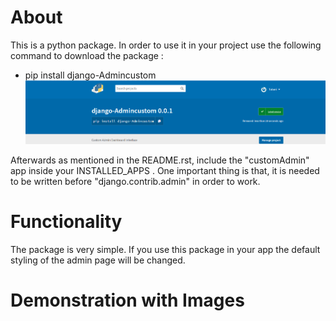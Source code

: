 # About
This is a python package. In order to use it in your project use the following command to download the package :
* pip install django-Admincustom
![](image/django%206.png)

Afterwards as mentioned in the README.rst, include the "customAdmin" app inside your INSTALLED_APPS . One important thing is that, it is needed to be written before "django.contrib.admin" in order to work.

# Functionality
The package is very simple. If you use this package in your app the default styling of the admin page will be changed. 

# Demonstration with Images
